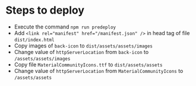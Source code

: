 # Steps to deploy

- Execute the command `npm run predeploy`
- Add `<link rel="manifest" href="/manifest.json" />` in head tag of file `dist/index.html`
- Copy images of `back-icon` to `dist/assets/assets/images`
- Change value of `httpServerLocation` from `back-icon` to `/assets/assets/images`
- Copy file `MaterialCommunityIcons.ttf` to `dist/assets/assets`
- Change value of `httpServerLocation` from `MaterialCommunityIcons` to `/assets/assets`
